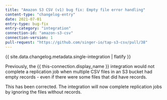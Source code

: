 ```yaml
---
title: "Amazon S3 CSV (v1) bug fix: Empty file error handling"
content-type: "changelog-entry"
date: 2021-07-01
entry-type: bug-fix
entry-category: "integration"
connection-id: "amazon-s3-csv"
connection-version: 1
pull-request: "https://github.com/singer-io/tap-s3-csv/pull/38"
---
```

{{ site.data.changelog.metadata.single-integration | flatify }}

Previously, the {{ this-connection.display_name }} integration would not complete a replication job when multiple CSV files in an S3 bucket had empty records - even if there were some files that did have records.

This has been corrected. The integration will now complete replication jobs by ignoring the files without records.